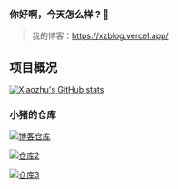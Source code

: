 ### 你好啊，今天怎么样 ? 👋

<!--
**xiaozhu2007/xiaozhu2007** is a ✨ _special_ ✨ repository because its `README.md` (this file) appears on your GitHub profile.
Here are some ideas to get you started:
- 🔭 I’m currently working on ...
- 🌱 I’m currently learning ...
- 👯 I’m looking to collaborate on ...
- 🤔 I’m looking for help with ...
- 💬 Ask me about ...
- 📫 How to reach me: ...
- 😄 Pronouns: ...
- ⚡ Fun fact: ...
-->
> 我的博客：https://xzblog.vercel.app/

## 项目概况

[![Xiaozhu's GitHub stats](https://github-readme-stats.vercel.app/api?username=xiaozhu2007&repo=hexo&locale=cn&count_private=true)](https://xzblog.vercel.app/)

<!--
### 小猪的热门语言

[![Top Langs](https://github-readme-stats.vercel.app/api/top-langs/?username=xiaozhu2007)](https://github.com/)

-->

### 小猪的仓库

[![博客仓库](https://github-readme-stats.vercel.app/api/pin/?username=xiaozhu2007&repo=hexo&show_owner=true)](https://github.com/xiaozhu2007/hexo)

[![仓库2](https://github-readme-stats.vercel.app/api/pin/?username=xiaozhu2021&repo=javascript-tetris&show_owner=true)](https://github.com/xiaozhu2021/javascript-tetris)

[![仓库3](https://github-readme-stats.vercel.app/api/pin/?username=xiaozhu2021&repo=javascript-pong&show_owner=true)](https://github.com/2021/javascript-pong)

